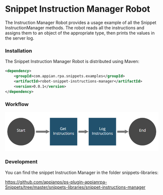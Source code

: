 # Snippet Instruction Manager Robot

The Instruction Manager Robot provides a usage example of all the Snippet InstructionManager methods. The robot reads all the instructions and assigns them to an object of the appropriate type, then prints the values in the server log.

### Installation

The Snippet Instruction Manager Robot is distributed using Maven:
```xml
<dependency>
	<groupId>com.appian.rpa.snippets.examples</groupId>
	<artifactId>robot-snippet-instructions-manager</artifactId>
	<version>0.0.1</version>
</dependency>
```

### Workflow

![Robot workflow](./console/workflow.png)

### Development
You can find the snippet Instruction Manager in the folder snippets-libraries:

https://github.com/appianps/ps-plugin-appianrpa-Snippets/tree/master/snippets-libraries/snippet-instructions-manager